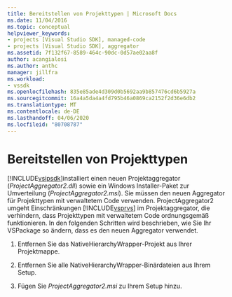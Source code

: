 ```yaml
---
title: Bereitstellen von Projekttypen | Microsoft Docs
ms.date: 11/04/2016
ms.topic: conceptual
helpviewer_keywords:
- projects [Visual Studio SDK], managed-code
- projects [Visual Studio SDK], aggregator
ms.assetid: 7f132f67-8589-464c-90dc-0d57ae02aa8f
author: acangialosi
ms.author: anthc
manager: jillfra
ms.workload:
- vssdk
ms.openlocfilehash: 835e85ade4d309d0b5692aa9b857476cd6b5927a
ms.sourcegitcommit: 16a4a5da4a4fd795b46a0869ca2152f2d36e6db2
ms.translationtype: MT
ms.contentlocale: de-DE
ms.lasthandoff: 04/06/2020
ms.locfileid: "80708787"
---
```

# <a name="deploy-project-types"></a>Bereitstellen von Projekttypen
[!INCLUDE[vsipsdk](../../extensibility/includes/vsipsdk_md.md)]installiert einen neuen Projektaggregator (*ProjectAggregator2.dll*) sowie ein Windows Installer-Paket zur Umverteilung (*ProjectAggregator2.msi*). Sie müssen den neuen Aggregator für Projekttypen mit verwaltetem Code verwenden. ProjectAggregator2 umgeht Einschränkungen [!INCLUDE[vsprvs](../../code-quality/includes/vsprvs_md.md)] im Projektaggregator, die verhindern, dass Projekttypen mit verwaltetem Code ordnungsgemäß funktionieren. In den folgenden Schritten wird beschrieben, wie Sie Ihr VSPackage so ändern, dass es den neuen Aggregator verwendet.

1. Entfernen Sie das NativeHierarchyWrapper-Projekt aus Ihrer Projektmappe.

2. Entfernen Sie alle NativeHierarchyWrapper-Binärdateien aus Ihrem Setup.

3. Fügen Sie *ProjectAggregator2.msi* zu Ihrem Setup hinzu.
